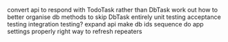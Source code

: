 convert api to respond with TodoTask rather than DbTask
work out how to better organise db methods to skip DbTask entirely
unit testing
acceptance testing
integration testing?
expand api
make db ids sequence
do app settings properly
right way to refresh repeaters
